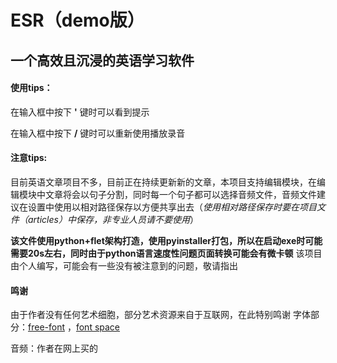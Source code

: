 # ESR（demo版）
## 一个高效且沉浸的英语学习软件
#### 使用tips：
在输入框中按下 **'** 键时可以看到提示

在输入框中按下 **/** 键时可以重新使用播放录音

#### 注意tips:
目前英语文章项目不多，目前正在持续更新新的文章，本项目支持编辑模块，在编辑模块中文章将会以句子分割，同时每一个句子都可以选择音频文件，音频文件建议在设置中使用以相对路径保存以方便共享出去（*使用相对路径保存时要在项目文件（articles）中保存，非专业人员请不要使用*）

**该文件使用python+flet架构打造，使用pyinstaller打包，所以在启动exe时可能需要20s左右，同时由于python语言速度性问题页面转换可能会有微卡顿**
该项目由个人编写，可能会有一些没有被注意到的问题，敬请指出

#### 鸣谢
由于作者没有任何艺术细胞，部分艺术资源来自于互联网，在此特别鸣谢
字体部分：[free-font](https://github.com/wordshub/free-font) ，[font space](https://www.fontspace.com/category/ttf)

音频：作者在网上买的
